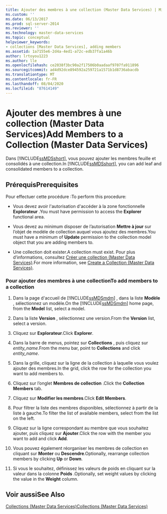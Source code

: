 ```yaml
---
title: Ajouter des membres à une collection (Master Data Services) | Microsoft Docs
ms.custom: ''
ms.date: 06/13/2017
ms.prod: sql-server-2014
ms.reviewer: ''
ms.technology: master-data-services
ms.topic: conceptual
helpviewer_keywords:
- collections [Master Data Services], adding members
ms.assetid: 1a7155e6-2d4a-4ed1-a72c-edb37fa1a46b
author: lrtoyou1223
ms.author: lle
ms.openlocfilehash: ce2038f3bc90a2f17506b0aadaaf9707fa911896
ms.sourcegitcommit: ad4d92dce894592a259721a1571b1d8736abacdb
ms.translationtype: MT
ms.contentlocale: fr-FR
ms.lasthandoff: 08/04/2020
ms.locfileid: "87614149"
---
```

# <a name="add-members-to-a-collection-master-data-services"></a><span data-ttu-id="810f5-102">Ajouter des membres à une collection (Master Data Services)</span><span class="sxs-lookup"><span data-stu-id="810f5-102">Add Members to a Collection (Master Data Services)</span></span>
  <span data-ttu-id="810f5-103">Dans [!INCLUDE[ssMDSshort](../includes/ssmdsshort-md.md)], vous pouvez ajouter les membres feuille et consolidés à une collection.</span><span class="sxs-lookup"><span data-stu-id="810f5-103">In [!INCLUDE[ssMDSshort](../includes/ssmdsshort-md.md)], you can add leaf and consolidated members to a collection.</span></span>  
  
## <a name="prerequisites"></a><span data-ttu-id="810f5-104">Prérequis</span><span class="sxs-lookup"><span data-stu-id="810f5-104">Prerequisites</span></span>  
 <span data-ttu-id="810f5-105">Pour effectuer cette procédure :</span><span class="sxs-lookup"><span data-stu-id="810f5-105">To perform this procedure:</span></span>  
  
-   <span data-ttu-id="810f5-106">Vous devez avoir l'autorisation d'accéder à la zone fonctionnelle **Explorateur** .</span><span class="sxs-lookup"><span data-stu-id="810f5-106">You must have permission to access the **Explorer** functional area.</span></span>  
  
-   <span data-ttu-id="810f5-107">Vous devez au minimum disposer de l’autorisation **Mettre à jour** sur l’objet de modèle de collection auquel vous ajoutez des membres.</span><span class="sxs-lookup"><span data-stu-id="810f5-107">You must have a minimum of **Update** permission to the collection model object that you are adding members to.</span></span>  
  
-   <span data-ttu-id="810f5-108">Une collection doit exister.</span><span class="sxs-lookup"><span data-stu-id="810f5-108">A collection must exist.</span></span> <span data-ttu-id="810f5-109">Pour plus d’informations, consultez [Créer une collection &#40;Master Data Services&#41;](create-a-collection-master-data-services.md).</span><span class="sxs-lookup"><span data-stu-id="810f5-109">For more information, see [Create a Collection &#40;Master Data Services&#41;](create-a-collection-master-data-services.md).</span></span>  
  
### <a name="to-add-members-to-a-collection"></a><span data-ttu-id="810f5-110">Pour ajouter des membres à une collection</span><span class="sxs-lookup"><span data-stu-id="810f5-110">To add members to a collection</span></span>  
  
1.  <span data-ttu-id="810f5-111">Dans la page d'accueil de [!INCLUDE[ssMDSmdm](../includes/ssmdsmdm-md.md)] , dans la liste **Modèle** , sélectionnez un modèle.</span><span class="sxs-lookup"><span data-stu-id="810f5-111">On the [!INCLUDE[ssMDSmdm](../includes/ssmdsmdm-md.md)] home page, from the **Model** list, select a model.</span></span>  
  
2.  <span data-ttu-id="810f5-112">Dans la liste **Version** , sélectionnez une version.</span><span class="sxs-lookup"><span data-stu-id="810f5-112">From the **Version** list, select a version.</span></span>  
  
3.  <span data-ttu-id="810f5-113">Cliquez sur **Explorateur**.</span><span class="sxs-lookup"><span data-stu-id="810f5-113">Click **Explorer**.</span></span>  
  
4.  <span data-ttu-id="810f5-114">Dans la barre de menus, pointez sur **Collections** , puis cliquez sur *entity_name*.</span><span class="sxs-lookup"><span data-stu-id="810f5-114">From the menu bar, point to **Collections** and click *entity_name*.</span></span>  
  
5.  <span data-ttu-id="810f5-115">Dans la grille, cliquez sur la ligne de la collection à laquelle vous voulez ajouter des membres.</span><span class="sxs-lookup"><span data-stu-id="810f5-115">In the grid, click the row for the collection you want to add members to.</span></span>  
  
6.  <span data-ttu-id="810f5-116">Cliquez sur l’onglet **Membres de collection** .</span><span class="sxs-lookup"><span data-stu-id="810f5-116">Click the **Collection Members** tab.</span></span>  
  
7.  <span data-ttu-id="810f5-117">Cliquez sur **Modifier les membres**.</span><span class="sxs-lookup"><span data-stu-id="810f5-117">Click **Edit Members**.</span></span>  
  
8.  <span data-ttu-id="810f5-118">Pour filtrer la liste des membres disponibles, sélectionnez à partir de la liste à gauche.</span><span class="sxs-lookup"><span data-stu-id="810f5-118">To filter the list of available members, select from the list on the left.</span></span>  
  
9. <span data-ttu-id="810f5-119">Cliquez sur la ligne correspondant au membre que vous souhaitez ajouter, puis cliquez sur **Ajouter**.</span><span class="sxs-lookup"><span data-stu-id="810f5-119">Click the row with the member you want to add and click **Add**.</span></span>  
  
10. <span data-ttu-id="810f5-120">Vous pouvez également réorganiser les membres de collection en cliquant sur **Monter** ou **Descendre**.</span><span class="sxs-lookup"><span data-stu-id="810f5-120">Optionally, rearrange collection members by clicking **Up** or **Down**.</span></span>  
  
11. <span data-ttu-id="810f5-121">Si vous le souhaitez, définissez les valeurs de poids en cliquant sur la valeur dans la colonne **Poids** .</span><span class="sxs-lookup"><span data-stu-id="810f5-121">Optionally, set weight values by clicking the value in the **Weight** column.</span></span>  
  
## <a name="see-also"></a><span data-ttu-id="810f5-122">Voir aussi</span><span class="sxs-lookup"><span data-stu-id="810f5-122">See Also</span></span>  
 [<span data-ttu-id="810f5-123">Collections &#40;Master Data Services&#41;</span><span class="sxs-lookup"><span data-stu-id="810f5-123">Collections &#40;Master Data Services&#41;</span></span>](../../2014/master-data-services/collections-master-data-services.md)  
  
  
